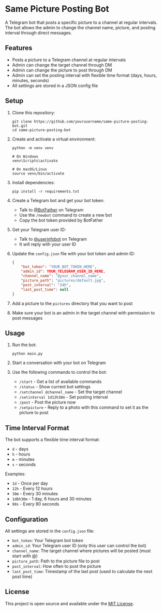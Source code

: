 # Same Picture Posting Bot

A Telegram bot that posts a specific picture to a channel at regular intervals. The bot allows the admin to change the channel name, picture, and posting interval through direct messages.

## Features

- Posts a picture to a Telegram channel at regular intervals
- Admin can change the target channel through DM
- Admin can change the picture to post through DM
- Admin can set the posting interval with flexible time format (days, hours, minutes, seconds)
- All settings are stored in a JSON config file

## Setup

1. Clone this repository:
   ```
   git clone https://github.com/yourusername/same-picture-posting-bot.git
   cd same-picture-posting-bot
   ```

2. Create and activate a virtual environment:
   ```
   python -m venv venv
   
   # On Windows
   venv\Scripts\activate
   
   # On macOS/Linux
   source venv/bin/activate
   ```

3. Install dependencies:
   ```
   pip install -r requirements.txt
   ```

4. Create a Telegram bot and get your bot token:
   - Talk to [@BotFather](https://t.me/BotFather) on Telegram
   - Use the `/newbot` command to create a new bot
   - Copy the bot token provided by BotFather

5. Get your Telegram user ID:
   - Talk to [@userinfobot](https://t.me/userinfobot) on Telegram
   - It will reply with your user ID

6. Update the `config.json` file with your bot token and admin ID:
   ```json
   {
       "bot_token": "YOUR_BOT_TOKEN_HERE",
       "admin_id": YOUR_TELEGRAM_USER_ID_HERE,
       "channel_name": "@your_channel_name",
       "picture_path": "pictures/default.jpg",
       "post_interval": "24h",
       "last_post_time": null
   }
   ```

7. Add a picture to the `pictures` directory that you want to post

8. Make sure your bot is an admin in the target channel with permission to post messages

## Usage

1. Run the bot:
   ```
   python main.py
   ```

2. Start a conversation with your bot on Telegram

3. Use the following commands to control the bot:
   - `/start` - Get a list of available commands
   - `/status` - Show current bot settings
   - `/setchannel @channel_name` - Set the target channel
   - `/setinterval 1d12h30m` - Set posting interval
   - `/post` - Post the picture now
   - `/setpicture` - Reply to a photo with this command to set it as the picture to post

## Time Interval Format

The bot supports a flexible time interval format:
- `d` - days
- `h` - hours
- `m` - minutes
- `s` - seconds

Examples:
- `1d` - Once per day
- `12h` - Every 12 hours
- `30m` - Every 30 minutes
- `1d6h30m` - 1 day, 6 hours and 30 minutes
- `90s` - Every 90 seconds

## Configuration

All settings are stored in the `config.json` file:

- `bot_token`: Your Telegram bot token
- `admin_id`: Your Telegram user ID (only this user can control the bot)
- `channel_name`: The target channel where pictures will be posted (must start with @)
- `picture_path`: Path to the picture file to post
- `post_interval`: How often to post the picture
- `last_post_time`: Timestamp of the last post (used to calculate the next post time)

## License

This project is open source and available under the [MIT License](LICENSE).
